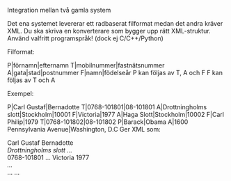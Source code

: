 Integration mellan två gamla system

Det ena systemet levererar ett radbaserat filformat medan det andra kräver XML. Du ska skriva en konverterare som bygger upp rätt XML-struktur. Använd valfritt programspråk! (dock ej C/C++/Python)

Filformat:

P|förnamn|efternamn
T|mobilnummer|fastnätsnummer
A|gata|stad|postnummer
F|namn|födelseår
P kan följas av T, A och F
F kan följas av T och A

Exempel:

P|Carl Gustaf|Bernadotte
T|0768-101801|08-101801
A|Drottningholms slott|Stockholm|10001
F|Victoria|1977
A|Haga Slott|Stockholm|10002
F|Carl Philip|1979
T|0768-101802|08-101802
P|Barack|Obama
A|1600 Pennsylvania Avenue|Washington, D.C
Ger XML som:

<people>
  <person>
    <firstname>Carl Gustaf</firstname>
    <lastname>Bernadotte</lastname>
    <address>
      <street>Drottningholms slott</street>
      ...
     </address>
    <phone>
      <mobile>0768-101801</mobile>
      ...
    </phone>
    <family>
      <name>Victoria</name>
        <born>1977</born>
        <address>...</address>
     </family>
     <family>...</family>
  </person>
  <person>...</person>
</people>
